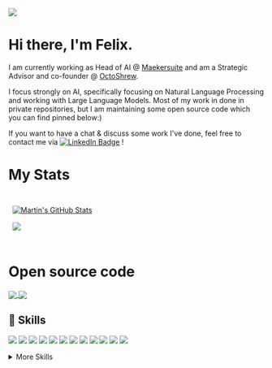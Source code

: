 

![](https://komarev.com/ghpvc/?username=hollyqui)


# Hi there, I'm Felix. 

I am currently working as Head of AI @ [Maekersuite](https://maekersuite.com) and am a Strategic Advisor and co-founder @ [OctoShrew](https://octoshrew.com).

I focus strongly on AI, specifically focusing on Natural Language Processing and working with Large Language Models. Most of my work in done in private repositories, but I am maintaining some open source code which you can find pinned below:)

If you want to have a chat & discuss some work I've done, feel free to contact me via [![LinkedIn Badge](https://img.shields.io/badge/LinkedIn-Profile-informational?style=flat&logo=linkedin&logoColor=white&color=0D76A8)](https://www.linkedin.com/in/felixquinque/)
!

# My Stats

<br>


<a href="https://github.com/Hollyqui">
  <img align="center" style="margin:0.5rem" src="https://github-readme-stats.vercel.app/api?username=hollyqui&show_icons=true&line_height=27&count_private=true&title_color=ffffff&text_color=c9cacc&icon_color=4AB097&bg_color=1A2B34" alt="Martin's GitHub Stats" />
</a>
<br>


<a href="https://github.com/Hollyqui">
  <img align="center" style="margin:0.5rem" src="https://github-readme-stats.vercel.app/api/top-langs/?username=Hollyqui&hide=html,css&title_color=ffffff&text_color=c9cacc&icon_color=4AB197&bg_color=1A2B34" />
</a>

<br>
<br>

# Open source code

<a href="https://github.com/anuraghazra/github-readme-stats">
  <img align="center" src="https://github-readme-stats.vercel.app/api/pin/?username=octoshrew&repo=ocelot" />
</a>
<a href="https://github.com/anuraghazra/convoychat">
  <img align="center" src="https://github-readme-stats.vercel.app/api/pin/?username=octoshrew&repo=parallelize" />
</a>

## 💼 Skills

![](https://img.shields.io/badge/Code-Python-informational?style=flat&logo=python&logoColor=white&color=4AB197)
![](https://img.shields.io/badge/Code-NumPy-informational?style=flat&logo=numpy&logoColor=white&color=4AB197)
![](https://img.shields.io/badge/Code-TensorFlow-informational?style=flat&logo=tensorflow&logoColor=white&color=4AB197)
![](https://img.shields.io/badge/Code-PyTorch-informational?style=flat&logo=pytorch&logoColor=white&color=4AB197)
![](https://img.shields.io/badge/Code-FastAPI-informational?style=flat&logo=fastapi&logoColor=white&color=4AB197)
![](https://img.shields.io/badge/Code-Pandas-informational?style=flat&logo=pandas&logoColor=white&color=4AB197)
![](https://img.shields.io/badge/Code-Keras-informational?style=flat&logo=keras&logoColor=white&color=4AB197)
![](https://img.shields.io/badge/Code-Scikit-informational?style=flat&logo=scikitlearn&logoColor=white&color=4AB197)
![](https://img.shields.io/badge/Code-MongoDB-informational?style=flat&logo=MongoDB&logoColor=white&color=4AB197)
![](https://img.shields.io/badge/Code-MySQL-informational?style=flat&logo=MySQL&logoColor=white&color=4AB197)
![](https://img.shields.io/badge/Tools-Docker-informational?style=flat&logo=docker&logoColor=white&color=4AB197)
![](https://img.shields.io/badge/Code-Jupyter-informational?style=flat&logo=jupyter&logoColor=white&color=4AB197)

<details>
<summary>More Skills</summary>


![](https://img.shields.io/badge/Code-Java-informational?style=flat&logo=Java&logoColor=white&color=4AB197)
![](https://img.shields.io/badge/Tools-WordPress-informational?style=flat&logo=wordpress&logoColor=white&color=4AB197)
![](https://img.shields.io/badge/Tools-Actions-informational?style=flat&logo=github-actions&logoColor=white&color=4AB197)
![](https://img.shields.io/badge/Tools-Postman-informational?style=flat&logo=Postman&logoColor=white&color=4AB197)
![](https://img.shields.io/badge/Tools-GitHub-informational?style=flat&logo=GitHub&logoColor=white&color=4AB197)


</details>
